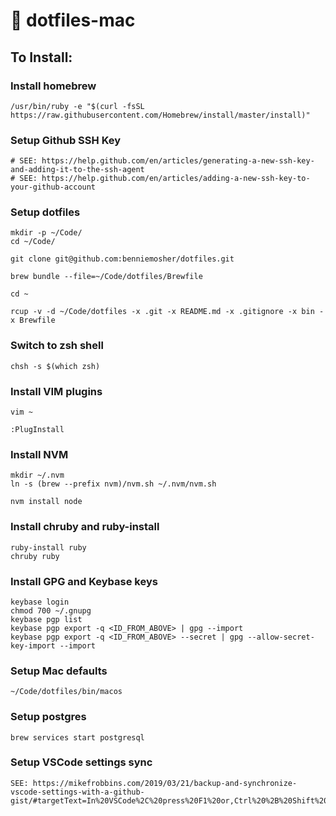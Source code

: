 # 🍎 dotfiles-mac

## To Install:

### Install homebrew

```
/usr/bin/ruby -e "$(curl -fsSL https://raw.githubusercontent.com/Homebrew/install/master/install)"
```

### Setup Github SSH Key

```
# SEE: https://help.github.com/en/articles/generating-a-new-ssh-key-and-adding-it-to-the-ssh-agent
# SEE: https://help.github.com/en/articles/adding-a-new-ssh-key-to-your-github-account
```

### Setup dotfiles

```
mkdir -p ~/Code/
cd ~/Code/

git clone git@github.com:benniemosher/dotfiles.git

brew bundle --file=~/Code/dotfiles/Brewfile

cd ~

rcup -v -d ~/Code/dotfiles -x .git -x README.md -x .gitignore -x bin -x Brewfile
```

### Switch to zsh shell

```
chsh -s $(which zsh)
```

### Install VIM plugins
```
vim ~

:PlugInstall
```

### Install NVM

```
mkdir ~/.nvm
ln -s (brew --prefix nvm)/nvm.sh ~/.nvm/nvm.sh

nvm install node
```

### Install chruby and ruby-install

```
ruby-install ruby
chruby ruby
```

### Install GPG and Keybase keys

```
keybase login
chmod 700 ~/.gnupg
keybase pgp list
keybase pgp export -q <ID_FROM_ABOVE> | gpg --import
keybase pgp export -q <ID_FROM_ABOVE> --secret | gpg --allow-secret-key-import --import
```

### Setup Mac defaults

```
~/Code/dotfiles/bin/macos
```

### Setup postgres

```
brew services start postgresql
```

### Setup VSCode settings sync
```
SEE: https://mikefrobbins.com/2019/03/21/backup-and-synchronize-vscode-settings-with-a-github-gist/#targetText=In%20VSCode%2C%20press%20F1%20or,Ctrl%20%2B%20Shift%20%2B%20P).
```
